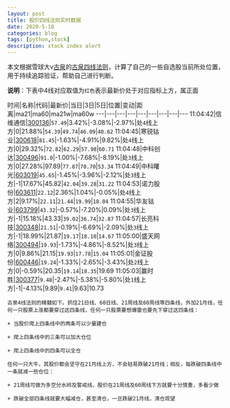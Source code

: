 ```yaml
---
layout: post
title: 股价四线法则实时数据
date: 2020-5-10
categories: blog
tags: [python,stock]
description: stock index alert
---
```



本文根据雪球大v[古泉](https://xueqiu.com/u/7148646888)的[古泉四线法则](https://xueqiu.com/7148646888/130498192)，计算了自己的一些自选股当前所处位置，用于持续追踪验证，帮助自己进行判断。

**说明**：下表中4线对应取值为`红色`表示最新价处于对应指标上方，属正面

时间|名称|代码|最新价|当日|3日|5日|位置|变动|距离|ma21|ma60|ma21w|ma60w
---|---|---|---|---|---|---|---|---
11:04:42|信维通信|[300136](https://xueqiu.com/S/SZ300136)|`57.49`|3.42%|-3.08%|-2.97%|处`4`线上方|0|21.88%|`54.39`|`49.74`|`46.09`|`40.62`
11:04:45|寒锐钴业|[300618](https://xueqiu.com/S/SZ300618)|`81.45`|-1.63%|-4.91%|9.82%|处`4`线上方|0|29.32%|`72.82`|`62.29`|`57.98`|`60.71`
11:04:48|中科创达|[300496](https://xueqiu.com/S/SZ300496)|`91.0`|-1.00%|-7.68%|-8.19%|处`3`线上方|0|27.28%|97.89|`77.87`|`70.70`|`53.34`
11:04:49|中科曙光|[603019](https://xueqiu.com/S/SH603019)|`45.65`|-1.45%|-3.96%|-2.12%|处`3`线上方|-1|17.67%|45.82|`42.04`|`39.28`|`31.22`
11:04:53|诺力股份|[603611](https://xueqiu.com/S/SH603611)|`22.12`|2.36%|1.04%|-0.05%|处`4`线上方|2|9.17%|`22.11`|`21.44`|`19.99`|`18.04`
11:04:55|华友钴业|[603799](https://xueqiu.com/S/SH603799)|`43.32`|-0.57%|-7.20%|0.09%|处`3`线上方|-1|15.18%|43.33|`39.02`|`36.74`|`32.87`
11:04:57|长亮科技|[300348](https://xueqiu.com/S/SZ300348)|`21.51`|-0.19%|-6.69%|-2.09%|处`3`线上方|-1|18.99%|21.87|`19.17`|`18.10`|`14.67`
11:05:00|盛天网络|[300494](https://xueqiu.com/S/SZ300494)|`19.93`|-1.73%|-4.86%|-8.52%|处`3`线上方|0|9.86%|21.15|`19.93`|`17.78`|`15.04`
11:05:01|金证股份|[600446](https://xueqiu.com/S/SH600446)|`19.24`|-1.33%|-2.65%|-3.43%|处`2`线上方|0|-0.59%|20.35|`19.14`|`18.35`|19.69
11:05:03|赢时胜|[300377](https://xueqiu.com/S/SZ300377)|`9.48`|-2.47%|-5.38%|-5.80%|处`1`线上方|-1|-4.13%|9.89|`9.41`|9.63|10.73

```
古泉4线法则的精髓如下。抓住21日线、60日线、21周线及60周线等四条线，外加21月线，任何一只股票上涨都要穿过这四条线，任何一只股票要想爆雷也要先下穿过这四条线：

+ 当股价爬上四条线中的两条可以少量建仓

+ 爬上四条线中的三条可以加大仓位

+ 爬上四条线中的四条可以全仓

任何一只大牛，其股价都会坚守在21月线上方，不会轻易跌破21月线；相反，每跌破四条线中一条就减一些仓位：

+ 21周线可做为多空分水岭及警戒线，股价在21周线及60周线下方就要十分慎重，多看少做

+ 跌破全部四条线就要大幅减仓，甚至清仓，一旦跌破21月线，清仓观望
```